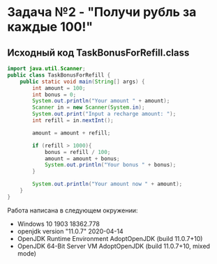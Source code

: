 # Задача №2 - "Получи рубль за каждые 100!"

## Исходный код TaskBonusForRefill.class
```java
import java.util.Scanner;
public class TaskBonusForRefill {
    public static void main(String[] args) {
        int amount = 100;
        int bonus = 0;
        System.out.println("Your amount " + amount);
        Scanner in = new Scanner(System.in);
        System.out.print("Input a recharge amount: ");
        int refill = in.nextInt();

        amount = amount + refill;

        if (refill > 1000){
            bonus = refill / 100;
            amount = amount + bonus;
            System.out.println("Your bonus " + bonus);
        }

        System.out.println("Your amount now " + amount);
    }
}
```

Работа написана в следующем окружении:
* Windows 10 1903 18362.778
* openjdk version "11.0.7" 2020-04-14
* OpenJDK Runtime Environment AdoptOpenJDK (build 11.0.7+10)
* OpenJDK 64-Bit Server VM AdoptOpenJDK (build 11.0.7+10, mixed mode)